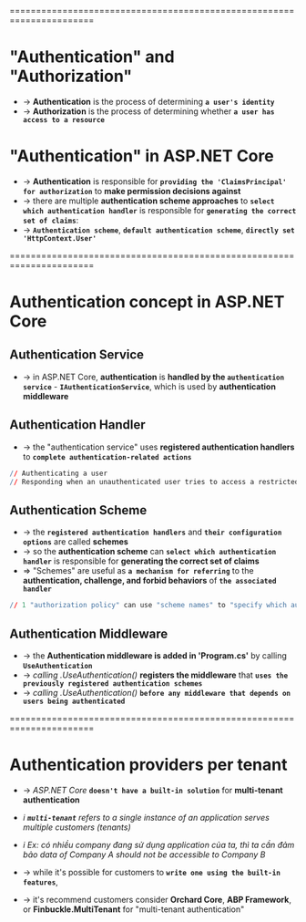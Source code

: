 ======================================================================
# "Authentication" and "Authorization"
* -> **Authentication** is the process of determining **`a user's identity`**
* -> **Authorization** is the process of determining whether **`a user has access to a resource`**

# "Authentication" in ASP.NET Core
* -> **Authentication** is responsible for **`providing the 'ClaimsPrincipal' for authorization`** to **make permission decisions against**
* -> there are multiple **authentication scheme approaches** to **`select which authentication handler`** is responsible for **`generating the correct set of claims`**: 
* -> **`Authentication scheme`**, **`default authentication scheme`**, **`directly set 'HttpContext.User'`**

======================================================================
# Authentication concept in ASP.NET Core

## Authentication Service
* -> in ASP.NET Core, **authentication** is **handled by the `authentication service`** - **`IAuthenticationService`**, which is used by **authentication middleware** 

## Authentication Handler
* -> the "authentication service" uses **registered authentication handlers** to **`complete authentication-related actions`**

```r - Examples of "authentication-related actions" include:
// Authenticating a user
// Responding when an unauthenticated user tries to access a restricted resource
```

## Authentication Scheme
* -> the **`registered authentication handlers`** and **`their configuration options`** are called **schemes**
* -> so the **authentication scheme** can **`select which authentication handler`** is responsible for **generating the correct set of claims**
* => "Schemes" are useful as **`a mechanism for referring`** to the **authentication, challenge, and forbid behaviors** of **`the associated handler`**

```r - Example: 
// 1 "authorization policy" can use "scheme names" to "specify which authentication scheme (or schemes)"  should be "used to authenticate the user"
```

## Authentication Middleware
* -> the **Authentication middleware is added in 'Program.cs'** by calling **`UseAuthentication`**
* -> _calling .UseAuthentication()_ **registers the middleware** that **`uses the previously registered authentication schemes`**
* -> _calling .UseAuthentication()_ **`before any middleware that depends on users being authenticated`**

======================================================================
# Authentication providers per tenant
* -> _ASP.NET Core_ **`doesn't have a built-in solution`** for **multi-tenant authentication** 
* _i **`multi-tenant`** refers to a single instance of an application serves multiple customers (tenants)_
* _i Ex: có nhiều company đang sử dụng application của ta, thì ta cần đảm bảo data of Company A should not be accessible to Company B_

* -> while it's possible for customers to **`write one using the built-in features`**, 
* -> it's recommend customers consider **Orchard Core**, **ABP Framework**, or **Finbuckle.MultiTenant** for "multi-tenant authentication"


